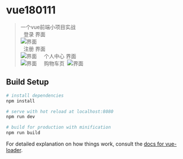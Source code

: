 # vue180111

> 一个vue前端小项目实战  
 
登录 界面  
![界面](https://github.com/mcjisok/vue-project/blob/master/screenhot/1.png)  
 
注册 界面  
![界面](https://github.com/mcjisok/vue-project/blob/master/screenhot/2.png)   
 
个人中心 界面  
![界面](https://github.com/mcjisok/vue-project/blob/master/screenhot/4.png)   
 
购物车页 
![界面](https://github.com/mcjisok/vue-project/blob/master/screenhot/5.png)   

## Build Setup

``` bash
# install dependencies
npm install

# serve with hot reload at localhost:8080
npm run dev

# build for production with minification
npm run build
```

For detailed explanation on how things work, consult the [docs for vue-loader](http://vuejs.github.io/vue-loader).
